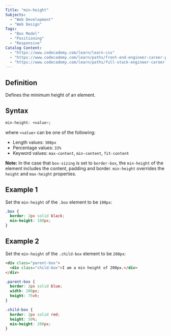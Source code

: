```yaml
---
Title: "min-height"
Subjects:
  - "Web Development"
  - "Web Design"
Tags:
  - "Box Model"
  - "Positioning"
  - "Responsive"
Catalog Content:
  - "https://www.codecademy.com/learn/learn-css"
  - "https://www.codecademy.com/learn/paths/front-end-engineer-career-path"
  - "https://www.codecademy.com/learn/paths/full-stack-engineer-career-path"
---
```


## Definition

Defines the minimum height of an element.

## Syntax

```css
min-height: <value>;
```

where `<value>` can be one of the following:

- Length values: `300px`
- Percentage values: `33%`
- Keyword values: `max-content`, `min-content`, `fit-content`

**Note:** In the case that `box-sizing` is set to `border-box`, the `min-height` of the element includes the content, padding and border. `min-height` overrides the `height` and `max-height` properties.

## Example 1

Set the `min-height` of the `.box` element to be `100px`:

```css
.box {
  border: 2px solid black;
  min-height: 100px;
}
```

## Example 2

Set the `min-height` of the `.child-box` element to be `200px`:

```html
<div class="parent-box">
  <div class="child-box">I am a min height of 200px.</div>
</div>
```

```css
.parent-box {
  border: 2px solid blue;
  width: 200px;
  height: 75vh;
}

.child-box {
  border: 2px solid red;
  height: 50%;
  min-height: 200px;
}
```

